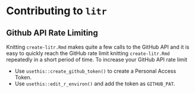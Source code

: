 # Contributing to `litr`

## Github API Rate Limiting

Knitting `create-litr.Rmd` makes quite a few calls to the GitHub API and it is easy to quickly reach the GitHub rate limit knitting `create-litr.Rmd` repeatedly in a short period of time. To increase your GitHub API rate limit
- Use `usethis::create_github_token()` to create a Personal Access Token.
- Use `usethis::edit_r_environ()` and add the token as `GITHUB_PAT`.